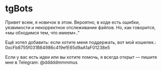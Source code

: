 # tgBots
Привет всем, я новичок в этом. Вероятно, в коде есть ошибки, уязвимости и некорректное отслеживание файлов. Но, как говорится, «мы обходимся тем, что имеем».."

Ещё хотел добавить: если хотите меня поддержать, вот мой кошелек.:
0xcFb8755f031B84986c419efE65d9aA1aF01238e5

Если у вас есть идеи или вы хотите помочь, я всегда открыт — пишите мне в Telegram: @dddddmmmmus
